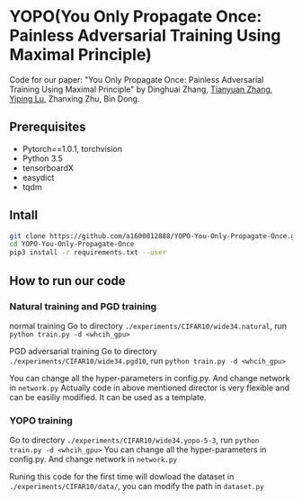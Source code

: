 # YOPO(You Only Propagate Once: Painless Adversarial Training Using Maximal Principle)
Code for our paper: "You Only Propagate Once: Painless Adversarial Training Using Maximal Principle" by Dinghuai Zhang, [Tianyuan Zhang](http://tianyuanzhang.com), [Yiping Lu](https://web.stanford.edu/~yplu/), Zhanxing Zhu, Bin Dong.


## Prerequisites
* Pytorch==1.0.1, torchvision
* Python 3.5
* tensorboardX
* easydict
* tqdm

## Intall
```bash
git clone https://github.com/a1600012888/YOPO-You-Only-Propagate-Once.git
cd YOPO-You-Only-Propagate-Once
pip3 install -r requirements.txt --user
```

## How to run our code
### Natural training and PGD training 
normal training
Go to directory `./experiments/CIFAR10/wide34.natural`, run `python train.py -d <whcih_gpu>`

PGD adversarial training
Go to directory `./experiments/CIFAR10/wide34.pgd10`, run `python train.py -d <whcih_gpu>`

You can change all the hyper-parameters in config.py. And change network in `network.py`
Actually code in above mentioned director is very flexible and can be easiliy modified. It can be used as a template. 

### YOPO training
Go to directory `./experiments/CIFAR10/wide34.yopo-5-3`, run `python train.py -d <whcih_gpu>`
You can change all the hyper-parameters in config.py. And change network in `network.py`


Runing this code for the first time will dowload the dataset in `./experiments/CIFAR10/data/`, you can modify the path in `dataset.py`


